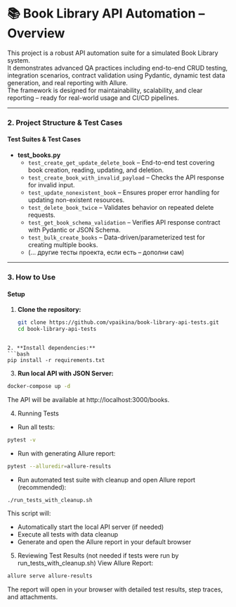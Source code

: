 # 📚 Book Library API Automation – Overview

This project is a robust API automation suite for a simulated Book Library system.  
It demonstrates advanced QA practices including end-to-end CRUD testing, integration scenarios, contract validation using Pydantic, dynamic test data generation, and real reporting with Allure.  
The framework is designed for maintainability, scalability, and clear reporting – ready for real-world usage and CI/CD pipelines.

---

### 2. Project Structure & Test Cases

#### **Test Suites & Test Cases**

- **test_books.py**
  - `test_create_get_update_delete_book` – End-to-end test covering book creation, reading, updating, and deletion.
  - `test_create_book_with_invalid_payload` – Checks the API response for invalid input.
  - `test_update_nonexistent_book` – Ensures proper error handling for updating non-existent resources.
  - `test_delete_book_twice` – Validates behavior on repeated delete requests.
  - `test_get_book_schema_validation` – Verifies API response contract with Pydantic or JSON Schema.
  - `test_bulk_create_books` – Data-driven/parameterized test for creating multiple books.
  - (… другие тесты проекта, если есть – дополни сам)

---

### 3. How to Use 

#### **Setup**

1. **Clone the repository:**
   ```bash
   git clone https://github.com/vpaikina/book-library-api-tests.git
   cd book-library-api-tests
```

2. **Install dependencies:**
```bash
pip install -r requirements.txt
```

3. **Run local API with JSON Server:**
```bash
docker-compose up -d
```
The API will be available at http://localhost:3000/books.

4. Running Tests
- Run all tests:
```bash
pytest -v
```
- Run with generating Allure report:
```bash
pytest --alluredir=allure-results
```
- Run automated test suite with cleanup and open Allure report (recommended):

```bash
./run_tests_with_cleanup.sh
```
This script will:
- Automatically start the local API server (if needed)
- Execute all tests with data cleanup
- Generate and open the Allure report in your default browser 

5. Reviewing Test Results (not needed if tests were run by run_tests_with_cleanup.sh)
View Allure Report:
```bash
allure serve allure-results
```
The report will open in your browser with detailed test results, step traces, and attachments.
